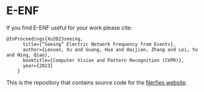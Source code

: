 # E-ENF

If you find E-ENF useful for your work please cite:
```
@InProceedings{Xu2023seeing,
      title={“Seeing” Electric Network Frequency from Events},
      author={Lexuan, Xu and Guang, Hua and Haijian, Zhang and Lei, Yu and Ning, Qiao},
      booktitle={Computer Vision and Pattern Recognition (CVPR)},
      year={2023}
    }
```

This is the repository that contains source code for the [Nerfies website](https://nerfies.github.io).
